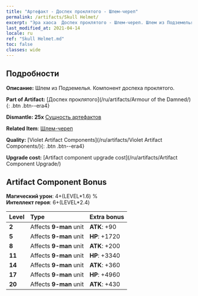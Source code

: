 ```yaml
---
title: "Артефакт - Доспех проклятого - Шлем-череп"
permalink: /artifacts/Skull Helmet/
excerpt: "Эра хаоса  Доспех проклятого - Шлем-череп. Шлем из Подземелья. Компонент доспеха проклятого."
last_modified_at: 2021-04-14
locale: ru
ref: "Skull Helmet.md"
toc: false
classes: wide
---
```




## Подробности

 **Описание:** Шлем из Подземелья. Компонент доспеха проклятого.

 **Part of Artifact:** [Доспех проклятого](/ru/artifacts/Armour of the Damned/){: .btn .btn--era4}

 **Dismantle: 25x** [Сущность артефактов](/ru/Items/con_905/)

 **Related Item**: [Шлем-череп](/ru/Items/art_123/)

 **Quality:** [Violet Artifact Components](/ru/artifacts/Violet Artifact Components/){: .btn .btn--era4}

 **Upgrade cost:** [Artifact component upgrade cost](/ru/artifacts/Artifact Component Upgrade/)

## Artifact Component Bonus

  **Магический урон**: 4+(LEVEL\*1.6) %<br/>**Интеллект героя**: 6+(LEVEL\*2.4)

  |  Level  | Type |    Extra bonus  | 
  |:--------|:-----|:----------------| 
  | **2** | Affects **9-man** unit | **ATK**: +90 | 
  | **5** | Affects **9-man** unit | **HP**: +1720 | 
  | **8** | Affects **9-man** unit | **ATK**: +200 | 
  | **11** | Affects **9-man** unit | **HP**: +3340 | 
  | **14** | Affects **9-man** unit | **ATK**: +360 | 
  | **17** | Affects **9-man** unit | **HP**: +4960 | 
  | **20** | Affects **9-man** unit | **ATK**: +430 | 
